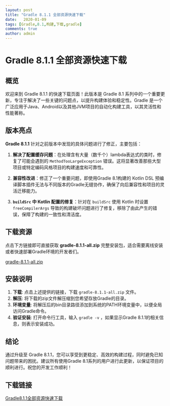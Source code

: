 ```yaml
---
layout: post
title: "Gradle 8.1.1 全部资源快速下载"
date:   2020-01-09
tags: [Gradle,8.1,构建,下载,gradle]
comments: true
author: admin
---
```

# Gradle 8.1.1 全部资源快速下载

## 概览

欢迎来到 Gradle 8.1.1 的快速下载页面！此版本是 Gradle 8.1 系列中的一个重要更新，专注于解决了一些关键的问题点，以提升构建体验和稳定性。Gradle 是一个广泛应用于Java、Android以及其他JVM项目的自动化构建工具，以其灵活性和性能著称。

## 版本亮点

**Gradle 8.1.1** 针对之前版本中发现的具体问题进行了修正，主要包括：

1. **解决了配置缓存问题**：在处理含有大量（数千个）lambda表达式的类时，修复了可能会遇到的 `MethodTooLargeException` 错误。这将显著改善那些大型项目或特定编码风格项目的构建速度和可靠性。

2. **兼容性改进**：修正了一个重要问题，即使用Gradle 8.1构建的 Kotlin DSL 预编译脚本插件无法与不同版本的Gradle无缝协作，确保了向后兼容性和项目的灵活迁移能力。

3. **`buildSrc` 中 Kotlin 配置的修复**：针对在 `buildSrc` 使用 Kotlin 时设置 `freeCompilerArgs` 导致的构建破坏问题进行了修复，移除了由此产生的错误，保障了构建的一致性和清洁度。

## 下载资源

点击下方链接即可直接获取 **gradle-8.1.1-all.zip** 完整安装包，适合需要离线安装或者快速部署Gradle环境的开发者们。

[ gradle-8.1.1-all.zip ](假想链接，实际请前往官方或镜像站点下载)

## 安装说明

1. **下载**: 点击上述提供的链接，下载 `gradle-8.1.1-all.zip` 文件。
2. **解压**: 将下载的zip文件解压缩到您希望存放Gradle的目录。
3. **环境变量**: 将解压后的bin目录路径添加到系统的PATH环境变量中，以便全局访问Gradle命令。
4. **验证安装**: 打开命令行工具，输入 `gradle -v` ，如果显示Gradle 8.1.1的相关信息，则表示安装成功。

## 结论

通过升级至 Gradle 8.1.1，您可以享受到更稳定、高效的构建过程，同时避免已知问题带来的困扰。建议所有使用Gradle 8.1系列的用户进行此更新，以保证项目的顺利进行。祝您的开发工作顺利！

## 下载链接

[Gradle8.1.1全部资源快速下载](https://pan.quark.cn/s/28dbd719d4a4)